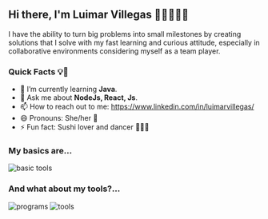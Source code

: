 ## Hi there, I'm Luimar Villegas 👩‍💻👩‍🏫✨

I have the ability to turn big problems into small milestones by creating solutions that I solve with my fast learning and curious attitude, especially in collaborative environments considering myself as a team player.

### Quick Facts 💡👀

- 🌱 I’m currently learning **Java**.
- 💬 Ask me about **NodeJs, React, Js**. 
- 📫 How to reach out to me: https://www.linkedin.com/in/luimarvillegas/
- 😄 Pronouns: She/her 👸
- ⚡ Fun fact: Sushi lover and dancer 💃💅🎶

### My basics are... 

![basic tools](https://user-images.githubusercontent.com/72896304/122651286-d09e2980-d105-11eb-9e63-962d775f4dcd.png)

### And what about my tools?... 

![programs](https://user-images.githubusercontent.com/72896304/122651277-c2500d80-d105-11eb-9a36-0b0a4d569673.png)
![tools](https://user-images.githubusercontent.com/72896304/122651248-946ac900-d105-11eb-8dbe-be7b70df507f.png)




